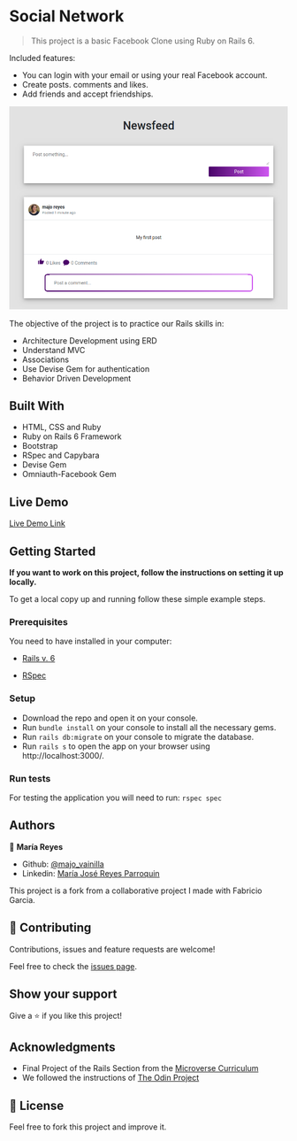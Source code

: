 # Social Network

> This project is a basic Facebook Clone using Ruby on Rails 6.

Included features:

- You can login with your email or using your real Facebook account.
- Create posts. comments and likes.
- Add friends and accept friendships.


![screenshot](app/assets/images/screenshot.png)

The objective of the project is to practice our Rails skills in:
  - Architecture Development using ERD
  - Understand MVC
  - Associations
  - Use Devise Gem for authentication
  - Behavior Driven Development

## Built With

- HTML, CSS and Ruby
- Ruby on Rails 6 Framework
- Bootstrap
- RSpec and Capybara
- Devise Gem
- Omniauth-Facebook Gem

## Live Demo

[Live Demo Link](https://serene-basin-51287.herokuapp.com/)


## Getting Started

**If you want to work on this project, follow the  instructions on setting it up locally.**

To get a local copy up and running follow these simple example steps.

### Prerequisites

You need to have installed in your computer:

- [Rails v. 6](https://guides.rubyonrails.org)

- [RSpec](https://rspec.info/)

### Setup
 
  - Download the repo and open it on your console.
  - Run `bundle install` on your console to install all the necessary gems.
  - Run `rails db:migrate` on your console to migrate the database.
  - Run `rails s` to open the app on your browser using http://localhost:3000/.

### Run tests

For testing the application you will need to run: `rspec spec`

## Authors

👤 **María Reyes**

- Github: [@majo_vainilla](https://github.com/majo_vainilla)
- Linkedin: [María José Reyes Parroquin](https://www.linkedin.com/in/majoreyesparroquin/)

This project is a fork from a collaborative project I made with Fabricio Garcia.

## 🤝 Contributing

Contributions, issues and feature requests are welcome!

Feel free to check the [issues page](issues/social-network).

## Show your support

Give a ⭐️ if you like this project!

## Acknowledgments

- Final Project of the Rails Section from the [Microverse Curriculum](https://www.microverse.org/)
- We followed the instructions of [The Odin Project](https://www.theodinproject.com/courses/ruby-on-rails/lessons/final-project)

## 📝 License

Feel free to fork this project and improve it.
